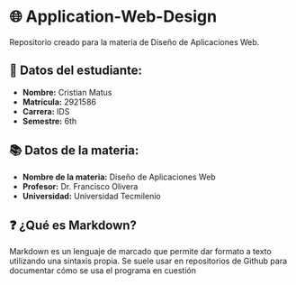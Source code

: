 # 🌐 Application-Web-Design
Repositorio creado para la materia de Diseño de Aplicaciones Web.

## 🙂 Datos del estudiante:
- **Nombre:** Cristian Matus  
- **Matrícula:** 2921586  
- **Carrera:** IDS  
- **Semestre:** 6th  

## 📚 Datos de la materia:
- **Nombre de la materia:** Diseño de Aplicaciones Web
- **Profesor:** Dr. Francisco Olivera
- **Universidad:** Universidad Tecmilenio

## ❓ ¿Qué es Markdown?  
Markdown es un lenguaje de marcado que permite dar formato a texto utilizando una sintaxis propia. Se suele usar en repositorios de Github para documentar cómo se usa el programa en cuestión